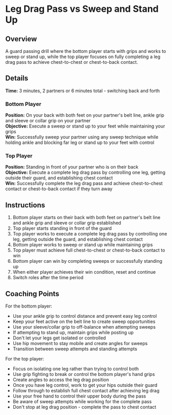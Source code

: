 # Leg Drag Pass vs Sweep and Stand Up

## Overview
A guard passing drill where the bottom player starts with grips and works to sweep or stand up, while the top player focuses on fully completing a leg drag pass to achieve chest-to-chest or chest-to-back contact.

## Details
**Time:** 3 minutes, 2 partners or 6 minutes total - switching back and forth

### Bottom Player
**Position:** On your back with both feet on your partner's belt line, ankle grip and sleeve or collar grip on your partner  
**Objective:** Execute a sweep or stand up to your feet while maintaining your grips  
**Win:** Successfully sweep your partner using any sweep technique while holding ankle and blocking far leg or stand up to your feet with control  

### Top Player
**Position:** Standing in front of your partner who is on their back  
**Objective:** Execute a complete leg drag pass by controlling one leg, getting outside their guard, and establishing chest contact  
**Win:** Successfully complete the leg drag pass and achieve chest-to-chest contact or chest-to-back contact if they turn away  

## Instructions
1. Bottom player starts on their back with both feet on partner's belt line and ankle grip and sleeve or collar grip established
2. Top player starts standing in front of the guard
3. Top player works to execute a complete leg drag pass by controlling one leg, getting outside the guard, and establishing chest contact
4. Bottom player works to sweep or stand up while maintaining grips
5. Top player must achieve full chest-to-chest or chest-to-back contact to win
6. Bottom player can win by completing sweeps or successfully standing up
7. When either player achieves their win condition, reset and continue
8. Switch roles after the time period

## Coaching Points
For the bottom player:
- Use your ankle grip to control distance and prevent easy leg control
- Keep your feet active on the belt line to create sweep opportunities
- Use your sleeve/collar grip to off-balance when attempting sweeps
- If attempting to stand up, maintain grips while posting up
- Don't let your legs get isolated or controlled
- Use hip movement to stay mobile and create angles for sweeps
- Transition between sweep attempts and standing attempts

For the top player:
- Focus on isolating one leg rather than trying to control both
- Use grip fighting to break or control the bottom player's hand grips
- Create angles to access the leg drag position
- Once you have leg control, work to get your hips outside their guard
- Follow through to establish full chest contact after achieving leg drag
- Use your free hand to control their upper body during the pass
- Be aware of sweep attempts while working for the complete pass
- Don't stop at leg drag position - complete the pass to chest contact
